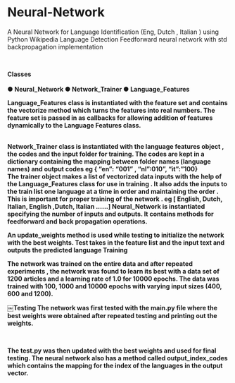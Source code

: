 # Neural-Network


A Neural Network for Language Identification (Eng, Dutch , Italian ) using Python
Wikipedia Language Detection Feed­forward neural network with std backpropagation implementation

<br/>

<b>Classes</br>
<br/>
● Neural_Network
● Network_Trainer
● Language_Features



Language_Features class is instantiated with the feature set and contains the vectorize method which turns the features into real numbers. The feature set is passed in as callbacks for allowing addition of features dynamically to the Language Features class.

<br/>
Network_Trainer class is instantiated with the language features object , the codes and the input folder for training. The codes are kept in a dictionary containing the mapping between folder names (language names) and output codes
eg { “en”: “001” , “nl”:010”, “it”:”100}

<br/>
The trainer object makes a list of vectorized data inputs with the help of the Language_Features class for use in training . It also adds the inputs to the train list one language at a time in order and maintaining the order . This is important for proper training of the network . eg [ English, Dutch, Italian, English ,Dutch, Italian ......]
Neural_Network is instantiated specifying the number of inputs and outputs. It contains methods for feed­forward and back propagation operations.


An update_weights method is used while testing to initialize the network with the best weights. Test takes in the feature list and the input text and outputs the predicted language
Training


The network was trained on the entire data and after repeated experiments , the network was found to learn its best with a data set of 1200 articles and a learning rate of 1.0 for 10000 epochs. The data was trained with 100, 1000 and 10000 epochs with varying input sizes (400, 600 and 1200).



<b>￼Testing<b>
The network was first tested with the main.py file where the best weights were obtained after repeated testing and printing out the weights.

<br/>

The test.py was then updated with the best weights and used for final testing.
The neural network also has a method called output_index_codes which contains the mapping for the index of the languages in the output vector.
